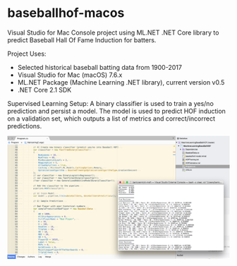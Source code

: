 # baseballhof-macos
Visual Studio for Mac Console project using ML.NET .NET Core library to predict Baseball Hall Of Fame Induction for batters.

Project Uses:
- Selected historical baseball batting data from 1900-2017
- Visual Studio for Mac (macOS) 7.6.x
- ML.NET Package (Machine Learning .NET library), current version v0.5
- .NET Core 2.1 SDK

Supervised Learning Setup: A binary classifier is used to train a yes/no prediction and persist a model.  The model is used to predict HOF induction on a validation set, which outputs a list of metrics and correct/incorrect predictions.

![Visual Studio macOS](https://github.com/bartczernicki/baseballhof-macos/blob/master/MachineLearningBaseBallHOF/ProjectInVisualStudio.png)
